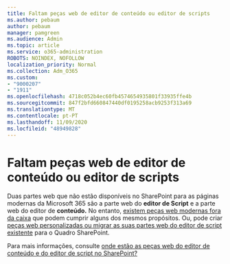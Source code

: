 ```yaml
---
title: Faltam peças web de editor de conteúdo ou editor de scripts
ms.author: pebaum
author: pebaum
manager: pamgreen
ms.audience: Admin
ms.topic: article
ms.service: o365-administration
ROBOTS: NOINDEX, NOFOLLOW
localization_priority: Normal
ms.collection: Adm_O365
ms.custom:
- "9000207"
- "1911"
ms.openlocfilehash: 4718c052b4ec60fb4574654935801f33935ffe4b
ms.sourcegitcommit: 847f2bfd660847440df0195258acb9253f313a69
ms.translationtype: MT
ms.contentlocale: pt-PT
ms.lasthandoff: 11/09/2020
ms.locfileid: "48949828"
---
```

# <a name="content-editor-or-script-editor-web-parts-are-missing"></a>Faltam peças web de editor de conteúdo ou editor de scripts

Duas partes web que não estão disponíveis no SharePoint para as páginas modernas da Microsoft 365 são a parte web do **editor de Script** e a parte web do editor de **conteúdo.** No entanto, [existem peças web modernas fora da caixa](https://support.microsoft.com/office/ed6cc9ce-8b2a-480c-a655-1b9d7615cdbd#bkmk_outofbox) que podem cumprir alguns dos mesmos propósitos. Ou, pode criar [peças web personalizadas ou migrar as suas partes web do editor de script existente](https://support.microsoft.com/office/ed6cc9ce-8b2a-480c-a655-1b9d7615cdbd#bkmk_custom) para o Quadro SharePoint.  

Para mais informações, consulte [onde estão as peças web do editor de conteúdo e do editor de script no SharePoint?](https://support.microsoft.com/office/ed6cc9ce-8b2a-480c-a655-1b9d7615cdbd)
